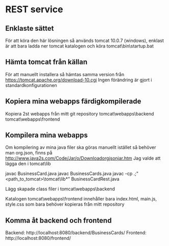 # REST service

## Enklaste sättet
För att köra den här lösningen så används tomcat 10.0.7 (windows), enklast är att bara ladda ner tomcat katalogen och köra
tomcat\bin\startup.bat

## Hämta tomcat från källan
För att manuellt installera så hämtas samma version från https://tomcat.apache.org/download-10.cgi
Ingen förändring är gjort i standardkonfigurationen

## Kopiera mina webapps färdigkompilerade
Kopiera 2st webapps från mitt git repository
    tomcat\webapps\backend
    tomcat\webapps\frontend

## Kompilera mina webapps
Om kompilering av mina java filer ska göras manuellt istället så behöver man org.json, finns på http://www.java2s.com/Code/Jar/o/Downloadorgjsonjar.htm
Jag valde att lägga den i tomcat\lib

javac BusinessCard.java
javac BusinessCards.java
javac -cp .;"<path_to_tomcat>\tomcat\lib\*" BusinessCardRest.java

Lägg skapade class filer i tomcat\webapps\backend

Katalogen tomcat\webapps\frontend innehåller bara index.html, main.js, style.css som bara behöver kopieras från mitt repository

## Komma åt backend och frontend
Backend: http://localhost:8080/backend/BusinessCards/
Frontend: http://localhost:8080/frontend/